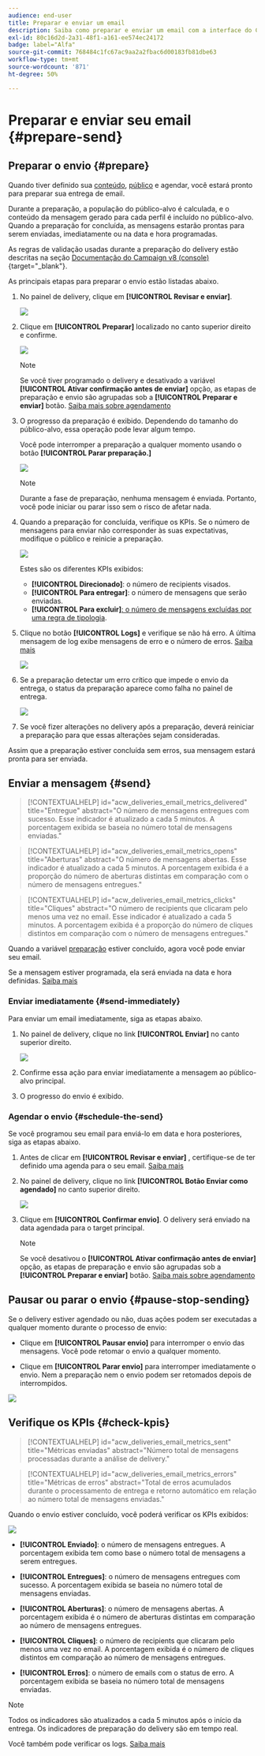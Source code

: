 ```yaml
---
audience: end-user
title: Preparar e enviar um email
description: Saiba como preparar e enviar um email com a interface do Campaign Web
exl-id: 80c16d2d-2a31-48f1-a161-ee574ec24172
badge: label="Alfa"
source-git-commit: 768484c1fc67ac9aa2a2fbac6d00183fb81dbe63
workflow-type: tm+mt
source-wordcount: '871'
ht-degree: 50%

---
```



# Preparar e enviar seu email {#prepare-send}

## Preparar o envio {#prepare}

Quando tiver definido sua [conteúdo](../content/edit-content.md), [público](../audience/add-audience.md) e agendar, você estará pronto para preparar sua entrega de email.

Durante a preparação, a população do público-alvo é calculada, e o conteúdo da mensagem gerado para cada perfil é incluído no público-alvo. Quando a preparação for concluída, as mensagens estarão prontas para serem enviadas, imediatamente ou na data e hora programadas.

As regras de validação usadas durante a preparação do delivery estão descritas na seção [Documentação do Campaign v8 (console)](https://experienceleague.adobe.com/docs/campaign/campaign-v8/campaigns/send/validate/delivery-analysis.html){target="_blank"}.

As principais etapas para preparar o envio estão listadas abaixo.

1. No painel de delivery, clique em **[!UICONTROL Revisar e enviar]**.

   ![](assets/email-review-and-send.png)


1. Clique em **[!UICONTROL Preparar]** localizado no canto superior direito e confirme.

   ![](assets/email-prepare.png)

   >[!NOTE]
   >
   >Se você tiver programado o delivery e desativado a variável **[!UICONTROL Ativar confirmação antes de enviar]** opção, as etapas de preparação e envio são agrupadas sob a **[!UICONTROL Preparar e enviar]** botão. [Saiba mais sobre agendamento](../email/create-email.md#schedule)

1. O progresso da preparação é exibido. Dependendo do tamanho do público-alvo, essa operação pode levar algum tempo.

   Você pode interromper a preparação a qualquer momento usando o botão **[!UICONTROL Parar preparação.]**

   ![](assets/email-stop-preparation.png)

   >[!NOTE]
   >Durante a fase de preparação, nenhuma mensagem é enviada. Portanto, você pode iniciar ou parar isso sem o risco de afetar nada.

1. Quando a preparação for concluída, verifique os KPIs. Se o número de mensagens para enviar não corresponder às suas expectativas, modifique o público e reinicie a preparação.

   ![](assets/email-preparation-complete.png)

   Estes são os diferentes KPIs exibidos:

   * **[!UICONTROL Direcionado]**: o número de recipients visados.
   * **[!UICONTROL Para entregar]**: o número de mensagens que serão enviadas.
   * **[!UICONTROL Para excluir]**[: o número de mensagens excluídas por uma regra de tipologia](../advanced-settings/delivery-settings.md#typology).

1. Clique no botão **[!UICONTROL Logs]** e verifique se não há erro. A última mensagem de log exibe mensagens de erro e o número de erros. [Saiba mais](delivery-logs.md)

   ![](assets/email-prepare-logs.png)

1. Se a preparação detectar um erro crítico que impede o envio da entrega, o status da preparação aparece como falha no painel de entrega.

   ![](assets/email-prepare-error.png)

1. Se você fizer alterações no delivery após a preparação, deverá reiniciar a preparação para que essas alterações sejam consideradas.

Assim que a preparação estiver concluída sem erros, sua mensagem estará pronta para ser enviada.

## Enviar a mensagem {#send}

>[!CONTEXTUALHELP]
>id="acw_deliveries_email_metrics_delivered"
>title="Entregue"
>abstract="O número de mensagens entregues com sucesso. Esse indicador é atualizado a cada 5 minutos. A porcentagem exibida se baseia no número total de mensagens enviadas."

>[!CONTEXTUALHELP]
>id="acw_deliveries_email_metrics_opens"
>title="Aberturas"
>abstract="O número de mensagens abertas. Esse indicador é atualizado a cada 5 minutos. A porcentagem exibida é a proporção do número de aberturas distintas em comparação com o número de mensagens entregues."

>[!CONTEXTUALHELP]
>id="acw_deliveries_email_metrics_clicks"
>title="Cliques"
>abstract="O número de recipients que clicaram pelo menos uma vez no email. Esse indicador é atualizado a cada 5 minutos. A porcentagem exibida é a proporção do número de cliques distintos em comparação com o número de mensagens entregues."

Quando a variável [preparação](#prepare) estiver concluído, agora você pode enviar seu email.

Se a mensagem estiver programada, ela será enviada na data e hora definidas. [Saiba mais](#schedule-the-send)

### Enviar imediatamente {#send-immediately}

Para enviar um email imediatamente, siga as etapas abaixo.

1. No painel de delivery, clique no link **[!UICONTROL Enviar]** no canto superior direito.

   ![](assets/email-send.png)

1. Confirme essa ação para enviar imediatamente a mensagem ao público-alvo principal.

1. O progresso do envio é exibido.

### Agendar o envio {#schedule-the-send}

Se você programou seu email para enviá-lo em data e hora posteriores, siga as etapas abaixo.

1. Antes de clicar em **[!UICONTROL Revisar e enviar]** , certifique-se de ter definido uma agenda para o seu email. [Saiba mais](../email/create-email.md#schedule)

1. No painel de delivery, clique no link **[!UICONTROL Botão Enviar como agendado]** no canto superior direito.

   ![](assets/email-send-as-scheduled.png)

1. Clique em **[!UICONTROL Confirmar envio]**. O delivery será enviado na data agendada para o target principal.

   >[!NOTE]
   >
   >Se você desativou o **[!UICONTROL Ativar confirmação antes de enviar]** opção, as etapas de preparação e envio são agrupadas sob a **[!UICONTROL Preparar e enviar]** botão. [Saiba mais sobre agendamento](../email/create-email.md#schedule)

## Pausar ou parar o envio {#pause-stop-sending}

Se o delivery estiver agendado ou não, duas ações podem ser executadas a qualquer momento durante o processo de envio:

* Clique em **[!UICONTROL Pausar envio]** para interromper o envio das mensagens. Você pode retomar o envio a qualquer momento.

* Clique em **[!UICONTROL Parar envio]** para interromper imediatamente o envio. Nem a preparação nem o envio podem ser retomados depois de interrompidos.

![](assets/email-send-pause-or-stop.png)

## Verifique os KPIs {#check-kpis}

>[!CONTEXTUALHELP]
>id="acw_deliveries_email_metrics_sent"
>title="Métricas enviadas"
>abstract="Número total de mensagens processadas durante a análise de delivery."

>[!CONTEXTUALHELP]
>id="acw_deliveries_email_metrics_errors"
>title="Métricas de erros"
>abstract="Total de erros acumulados durante o processamento de entrega e retorno automático em relação ao número total de mensagens enviadas."

Quando o envio estiver concluído, você poderá verificar os KPIs exibidos:

![](assets/email-send-kpis.png)

* **[!UICONTROL Enviado]**: o número de mensagens entregues. A porcentagem exibida tem como base o número total de mensagens a serem entregues.

* **[!UICONTROL Entregues]**: o número de mensagens entregues com sucesso. A porcentagem exibida se baseia no número total de mensagens enviadas.

* **[!UICONTROL Aberturas]**: o número de mensagens abertas. A porcentagem exibida é o número de aberturas distintas em comparação ao número de mensagens entregues.

* **[!UICONTROL Cliques]**: o número de recipients que clicaram pelo menos uma vez no email. A porcentagem exibida é o número de cliques distintos em comparação ao número de mensagens entregues.

* **[!UICONTROL Erros]**: o número de emails com o status de erro. A porcentagem exibida se baseia no número total de mensagens enviadas.

>[!NOTE]
>
>Todos os indicadores são atualizados a cada 5 minutos após o início da entrega. Os indicadores de preparação do delivery são em tempo real.

Você também pode verificar os logs. [Saiba mais](delivery-logs.md)